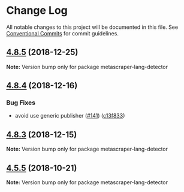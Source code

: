 # Change Log

All notable changes to this project will be documented in this file.
See [Conventional Commits](https://conventionalcommits.org) for commit guidelines.

## [4.8.5](https://github.com/microlinkhq/metascraper/tree/master/packages/metascraper-lang-detector/compare/v4.8.4...v4.8.5) (2018-12-25)

**Note:** Version bump only for package metascraper-lang-detector





## [4.8.4](https://github.com/microlinkhq/metascraper/tree/master/packages/metascraper-lang-detector/compare/v4.8.3...v4.8.4) (2018-12-16)


### Bug Fixes

* avoid use generic publisher ([#141](https://github.com/microlinkhq/metascraper/tree/master/packages/metascraper-lang-detector/issues/141)) ([c13f833](https://github.com/microlinkhq/metascraper/tree/master/packages/metascraper-lang-detector/commit/c13f833))





## [4.8.3](https://github.com/microlinkhq/metascraper/tree/master/packages/metascraper-lang-detector/compare/v4.8.2...v4.8.3) (2018-12-15)

**Note:** Version bump only for package metascraper-lang-detector





## [4.5.5](https://github.com/microlinkhq/metascraper/tree/master/packages/metascraper-lang-detector/compare/v4.5.5-alpha.0...v4.5.5) (2018-10-21)

**Note:** Version bump only for package metascraper-lang-detector
